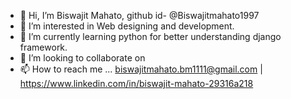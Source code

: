 - 👋 Hi, I’m Biswajit Mahato, github id- @Biswajitmahato1997
- 👀 I’m interested in Web designing and development.
- 🌱 I’m currently learning python for better understanding django framework.
- 💞️ I’m looking to collaborate on
- 📫 How to reach me ...  biswajitmahato.bm1111@gmail.com | https://www.linkedin.com/in/biswajit-mahato-29316a218

<!---
Biswajitmahato1997/Biswajitmahato1997 is a ✨ special ✨ repository because its `README.md` (this file) appears on your GitHub profile.
You can click the Preview link to take a look at your changes.
--->
